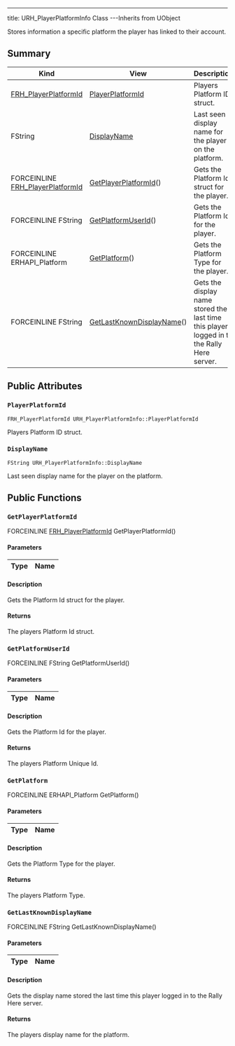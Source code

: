 ---
title: URH_PlayerPlatformInfo Class
---Inherits from UObject

Stores information a specific platform the player has linked to their account.

## Summary
| Kind | View | Description |
|------|------|-------------|
|[FRH_PlayerPlatformId](/unreal-plugins/all/structfrh__playerplatformid/#structFRH__PlayerPlatformId)|[PlayerPlatformId](/unreal-plugins/all/classurh__playerplatforminfo/#classURH__PlayerPlatformInfo_1ac0ef7725316040314b2488260850eabb)|Players Platform ID struct.|
|FString|[DisplayName](/unreal-plugins/all/classurh__playerplatforminfo/#classURH__PlayerPlatformInfo_1a056f2023dd209b4807ac14a699cd594e)|Last seen display name for the player on the platform.|
|FORCEINLINE [FRH_PlayerPlatformId](/unreal-plugins/all/structfrh__playerplatformid/#structFRH__PlayerPlatformId)|[GetPlayerPlatformId](/unreal-plugins/all/classurh__playerplatforminfo/#classURH__PlayerPlatformInfo_1a01087e75b35b862c18d8579f9d84a7ba)()|Gets the Platform Id struct for the player.|
|FORCEINLINE FString|[GetPlatformUserId](/unreal-plugins/all/classurh__playerplatforminfo/#classURH__PlayerPlatformInfo_1abf743e9775a21e9526ec50775f9491c1)()|Gets the Platform Id for the player.|
|FORCEINLINE ERHAPI_Platform|[GetPlatform](/unreal-plugins/all/classurh__playerplatforminfo/#classURH__PlayerPlatformInfo_1a3dd011d8a3919bc528adc47cad307cf0)()|Gets the Platform Type for the player.|
|FORCEINLINE FString|[GetLastKnownDisplayName](/unreal-plugins/all/classurh__playerplatforminfo/#classURH__PlayerPlatformInfo_1ab91b2f7ba0378669bc1a2b756c2ba940)()|Gets the display name stored the last time this player logged in to the Rally Here server.|
## Public Attributes



### `PlayerPlatformId` <a id="classURH__PlayerPlatformInfo_1ac0ef7725316040314b2488260850eabb"></a>

`FRH_PlayerPlatformId URH_PlayerPlatformInfo::PlayerPlatformId`

Players Platform ID struct.




### `DisplayName` <a id="classURH__PlayerPlatformInfo_1a056f2023dd209b4807ac14a699cd594e"></a>

`FString URH_PlayerPlatformInfo::DisplayName`

Last seen display name for the player on the platform.





## Public Functions



### `GetPlayerPlatformId` <a id="classURH__PlayerPlatformInfo_1a01087e75b35b862c18d8579f9d84a7ba"></a>

FORCEINLINE [FRH_PlayerPlatformId](/unreal-plugins/all/structfrh__playerplatformid/#structFRH__PlayerPlatformId) GetPlayerPlatformId()

#### Parameters

| Type | Name |
|------|------|

#### Description

Gets the Platform Id struct for the player.



#### Returns
The players Platform Id struct. 



### `GetPlatformUserId` <a id="classURH__PlayerPlatformInfo_1abf743e9775a21e9526ec50775f9491c1"></a>

FORCEINLINE FString GetPlatformUserId()

#### Parameters

| Type | Name |
|------|------|

#### Description

Gets the Platform Id for the player.



#### Returns
The players Platform Unique Id. 



### `GetPlatform` <a id="classURH__PlayerPlatformInfo_1a3dd011d8a3919bc528adc47cad307cf0"></a>

FORCEINLINE ERHAPI_Platform GetPlatform()

#### Parameters

| Type | Name |
|------|------|

#### Description

Gets the Platform Type for the player.



#### Returns
The players Platform Type. 



### `GetLastKnownDisplayName` <a id="classURH__PlayerPlatformInfo_1ab91b2f7ba0378669bc1a2b756c2ba940"></a>

FORCEINLINE FString GetLastKnownDisplayName()

#### Parameters

| Type | Name |
|------|------|

#### Description

Gets the display name stored the last time this player logged in to the Rally Here server.



#### Returns
The players display name for the platform. 




